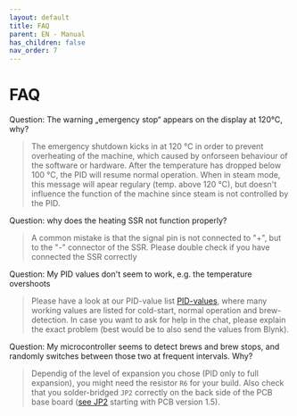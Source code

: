 ```yaml
---
layout: default
title: FAQ
parent: EN - Manual
has_children: false
nav_order: 7
---
```


# FAQ

Question: The warning „emergency stop“ appears on the display at 120°C, why?

> The emergency shutdown kicks in at 120 °C in order to prevent overheating of the machine, which caused by onforseen behaviour of the software or hardware. After the temperature has dropped below 100 °C, the PID will resume normal operation. When in steam mode, this message will apear regulary (temp. above 120 °C), but doesn't influence the function of the machine since steam is not controlled by the PID.

Question: why does the heating SSR not function properly?

> A common mistake is that the signal pin is not connected to "+", but to the "-" connector of the SSR. Please double check if you have connected the SSR correctly

Question: My PID values don't seem to work, e.g. the temperature overshoots

> Please have a look at our PID-value list [PID-values](../de/customization/pid-werte.md), where many working values are listed for cold-start, normal operation and brew-detection. In case you want to ask for help in the chat, please explain the exact problem (best would be to also send the values from Blynk).

Question: My microcontroller seems to detect brews and brew stops, and randomly switches between those two at frequent intervals. Why?

> Dependig of the level of expansion you chose (PID only to full expansion), you might need the resistor `R6` for your build. Also check that you solder-bridged `JP2` correctly on the back side of the PCB base board ([see JP2](./pcb/ESP32.md#placement-and-function) starting with PCB version 1.5).
